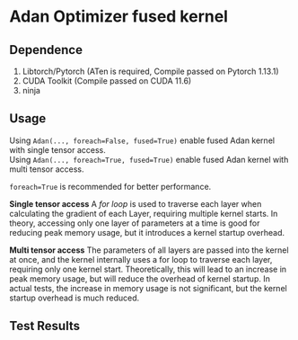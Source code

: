 # Adan Optimizer fused kernel

## Dependence
1. Libtorch/Pytorch (ATen is required, Compile passed on Pytorch 1.13.1)
2. CUDA Toolkit (Compile passed on CUDA 11.6)
3. ninja

## Usage
Using `Adan(..., foreach=False, fused=True)` enable fused Adan kernel with single tensor access.  
Using `Adan(..., foreach=True, fused=True)` enable fused Adan kernel with multi tensor access.

`foreach=True` is recommended for better performance.

**Single tensor access**
A *for loop* is used to traverse each layer when calculating the gradient of each Layer, requiring multiple kernel starts.
In theory, accessing only one layer of parameters at a time is good for reducing peak memory usage, but it introduces a kernel startup overhead.

**Multi tensor access**
The parameters of all layers are passed into the kernel at once, and the kernel internally uses a for loop to traverse each layer, requiring only one kernel start.
Theoretically, this will lead to an increase in peak memory usage, but will reduce the overhead of kernel startup.
In actual tests, the increase in memory usage is not significant, but the kernel startup overhead is much reduced.

## Test Results